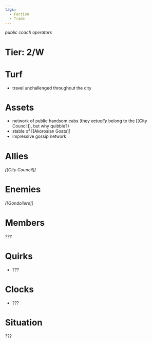```yaml
---
tags:
  - Faction
  - Trade
---
```

*public coach operators*
# Tier: 2/W
# Turf
- travel unchallenged throughout the city
# Assets
- network of public handsom cabs (they *actually* belong to the [[City Council]], but why quibble?)
- stable of [[Akorosian Goats]]
- impressive gossip network
# Allies
###### [[City Council]]
# Enemies
###### [[Gondoliers]]
# Members
###### ???
# Quirks
- ???
# Clocks
- ???
# Situation
???